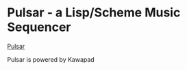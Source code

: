 Pulsar - a Lisp/Scheme Music Sequencer
=========

<div style="text-align: center;">
<div class="fb-video" data-href="https://www.facebook.com/whatsupAts/videos/vb.784493691/10157156543548692/" data-width="500" data-show-text="false">
</div></div>

[Pulsar](./pulsar/)

Pulsar is powered by Kawapad


